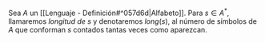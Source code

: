 Sea $A$ un [[Lenguaje - Definición#^057d6d|Alfabeto]]. Para $s∈A^*$, llamaremos *longitud de s* y denotaremos $long(s)$, al número de símbolos de $A$ que conforman $s$ contados tantas veces como aparezcan.